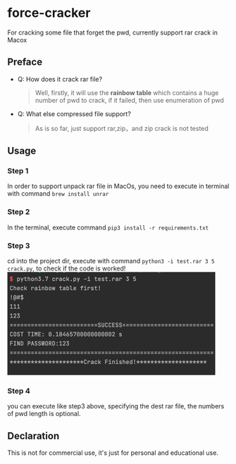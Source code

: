 # force-cracker
For cracking some file that forget the pwd, currently support rar crack in Macox

## Preface
- Q: How does it crack rar file?
    >Well, firstly, it will use the **rainbow table** which contains a huge number of pwd to crack, if it failed, then use 
  > enumeration of pwd
- Q: What else compressed file support?
  > As is so far, just support rar,zip，and zip crack is not tested

## Usage
### Step 1
In order to support unpack rar file in MacOs, you need to execute in terminal with command `brew install unrar`

### Step 2
In the terminal, execute command `pip3 install -r requirements.txt`

### Step 3
cd into the project dir, execute with command `python3 -i test.rar 3 5 crack.py`, to check if the 
code is worked!
![img.png](image/img.png)

### Step 4
you can execute like step3 above, specifying the dest rar file, the numbers of pwd length is optional.

## Declaration 
This is not for commercial use, it's just for personal and educational use.

